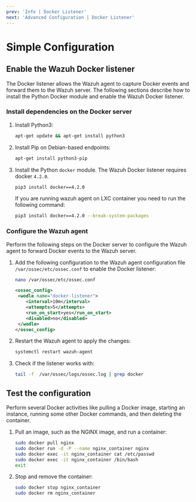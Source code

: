 ```yaml
---
prev: 'Info | Docker Listener'
next: 'Advanced Configuration | Docker Listener'
---
```


# Simple Configuration

## Enable the Wazuh Docker listener
The Docker listener allows the Wazuh agent to capture Docker events and forward them to the Wazuh server. The following sections describe how to install the Python Docker module and enable the Wazuh Docker listener.

### Install dependencies on the Docker server
1. Install Python3:
    ```bash
    apt-get update && apt-get install python3
    ```

2. Install Pip on Debian-based endpoints:    
    ```bash
    apt-get install python3-pip
    ```

3. Install the Python <code>docker</code> module. The Wazuh Docker listener requires docker <code>4.2.0</code>.
    ```bash
    pip3 install docker==4.2.0
    ```

    If you are running wazuh agent on LXC container you need to run the following command:
    
    ```bash
    pip3 install docker==4.2.0 --break-system-packages
    ```

### Configure the Wazuh agent
Perform the following steps on the Docker server to configure the Wazuh agent to forward Docker events to the Wazuh server.

1. Add the following configuration to the Wazuh agent configuration file <code>/var/ossec/etc/ossec.conf</code> to enable the Docker listener:
    ```bash
    nano /var/ossec/etc/ossec.conf
    ```
    ```xml
    <ossec_config>
     <wodle name="docker-listener">
        <interval>10m</interval>
        <attempts>5</attempts>
        <run_on_start>yes</run_on_start>
        <disabled>no</disabled>
     </wodle>
    </ossec_config>
    ```

2. Restart the Wazuh agent to apply the changes:

    ```bash
    systemctl restart wazuh-agent
    ```

3. Check if the listener works with:

    ```bash
    tail -f  /var/ossec/logs/ossec.log | grep docker
    ```

## Test the configuration
Perform several Docker activities like pulling a Docker image, starting an instance, running some other Docker commands, and then deleting the container.
1. Pull an image, such as the NGINX image, and run a container:
    ```bash
    sudo docker pull nginx
    sudo docker run -d -P --name nginx_container nginx
    sudo docker exec -it nginx_container cat /etc/passwd
    sudo docker exec -it nginx_container /bin/bash
    exit
    ```

2. Stop and remove the container:

    ```bash
    sudo docker stop nginx_container
    sudo docker rm nginx_container
    ```

